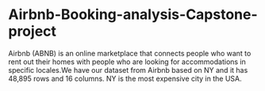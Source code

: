 # Airbnb-Booking-analysis-Capstone-project
Airbnb (ABNB) is an online marketplace that connects people who want to rent out their homes with people who are looking for accommodations in specific locales.We have our dataset from Airbnb based on NY and it has 48,895 rows and 16 columns. NY is the most expensive city in the USA. 
